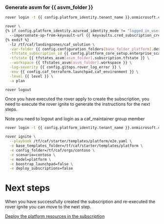 
### Generate asvm for {{ asvm_folder }}

```bash
rover login -t {{ config.platform_identity.tenant_name }}.onmicrosoft.com

rover \
{% if config.platform_identity.azuread_identity_mode != "logged_in_user" %}
  --impersonate-sp-from-keyvault-url {{ keyvaults.cred_subscription_creation_landingzones.vault_uri }} \
{% endif %}
  -lz /tf/caf/landingzones/caf_solution \
  -var-folder {{ config.configuration_folders[base_folder_platform].destination_base_path }}{{ config.configuration_folders[base_folder_platform].destination_relative_path }}/{{ level }}/{{ base_folder_asvm }}/{{ asvm_folder }}/subscription \
  -tfstate_subscription_id {{ config.platform_core_setup.enterprise_scale.primary_subscription_details.subscription_id }} \
  -tfstate {{ tfstates_asvm[asvm_folder].subscription.tfstate }} \
  --workspace {{ tfstates_asvm[asvm_folder].workspace }} \
  -log-severity {{ config.gitops.rover_log_error }} \
  -env {{ config.caf_terraform.launchpad.caf_environment }} \
  -level {{ level }} \
  -a plan

rover logout

```
Once you have executed the rover apply to create the subscription, you need to execute the rover ignite to generate the instructions for the next steps. 

Note you need to logout and login as a caf_maintainer group member

```bash
rover login -t {{ config.platform_identity.tenant_name }}.onmicrosoft.com

rover ignite \
  --playbook /tf/caf/starter/templates/platform/e2e.yaml \
  -e base_templates_folder=/tf/caf/starter/templates/platform \
  -e config_folder=/tf/caf/orgs/contoso \
  -e scenario=contoso \
  -e model=platform \
  -e boostrap_launchpad=false \
  -e deploy_subscriptions=false

```

# Next steps

When you have successfully created the subscription and re-executed the rover ignite you can move to the next step.

 [Deploy the platform resources in the subscription](../resources/readme.md)